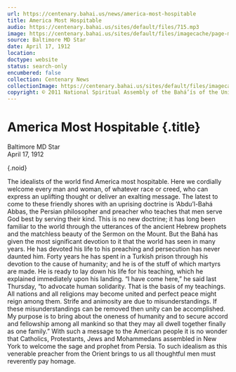 ```yaml
---
url: https://centenary.bahai.us/news/america-most-hospitable
title: America Most Hospitable
audio: https://centenary.bahai.us/sites/default/files/715.mp3
image: https://centenary.bahai.us/sites/default/files/imagecache/page-main-image/images/press_clippings/04-17-1912%2CBaltimore-Md-Sta.png
source: Baltimore MD Star
date: April 17, 1912
location: 
doctype: website
status: search-only
encumbered: false
collection: Centenary News
collectionImage: https://centenary.bahai.us/sites/default/files/imagecache/theme-image/main_image/abdulbaha-overview-small_0.jpg
copyright: © 2011 National Spiritual Assembly of the Bahá’ís of the United States
---
```



# America Most Hospitable {.title}

Baltimore MD Star  
April 17, 1912  

{.noid}  



The idealists of the world find America most hospitable. Here we cordially welcome every man and woman, of whatever race or creed, who can express an uplifting thought or deliver an exalting message. The latest to come to these friendly shores with an uprising doctrine is ‘Abdu’l-Bahá Abbas, the Persian philosopher and preacher who teaches that men serve God best by serving their kind. This is no new doctrine; it has long been familiar to the world through the utterances of the ancient Hebrew prophets and the matchless beauty of the Sermon on the Mount. But the Bahá has given the most significant devotion to it that the world has seen in many years. He has devoted his life to his preaching and persecution has never daunted him. Forty years he has spent in a Turkish prison through his devotion to the cause of humanity; and he is of the stuff of which martyrs are made. He is ready to lay down his life for his teaching, which he explained immediately upon his landing. “I have come here,” he said last Thursday, “to advocate human solidarity. That is the basis of my teachings. All nations and all religions may become united and perfect peace might reign among them. Strife and animosity are due to misunderstandings. If these misunderstandings can be removed then unity can be accomplished. My purpose is to bring about the oneness of humanity and to secure accord and fellowship among all mankind so that they may all dwell together finally as one family.” With such a message to the American people it is no wonder that Catholics, Protestants, Jews and Mohammedans assembled in New York to welcome the sage and prophet from Persia. To such idealism as this venerable preacher from the Orient brings to us all thoughtful men must reverently pay homage.